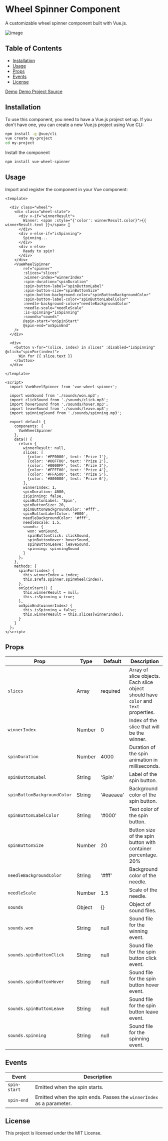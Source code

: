 # Wheel Spinner Component

A customizable wheel spinner component built with Vue.js.

![image](https://github.com/ilyasozkurt/vue-wheel-spinner/assets/4955440/08cb6195-60eb-4ac4-82cb-2a4b5296dc5e)

## Table of Contents

- [Installation](#installation)
- [Usage](#usage)
- [Props](#props)
- [Events](#events)
- [License](#license)

[Demo](https://vue-wheel-spinner-demo.vercel.app/)
[Demo Project Source](https://stackblitz.com/~/github.com/ilyasozkurt/vue-wheel-spinner)

## Installation

To use this component, you need to have a Vue.js project set up. If you don't have one, you can create a new Vue.js
project using Vue CLI:

```sh
npm install -g @vue/cli
vue create my-project
cd my-project
```

Install the component

```sh
npm install vue-wheel-spinner
```

## Usage

Import and register the component in your Vue component:

```vue
<template>

  <div class="wheel">
    <div class="wheel-state">
      <div v-if="winnerResult">
        Winner: <span :style="{'color': winnerResult.color}">{{ winnerResult.text }}</span> 🎉
      </div>
      <div v-else-if="isSpinning">
        Spinning...
      </div>
      <div v-else>
        Ready to spin?
      </div>
    </div>
    <VueWheelSpinner
        ref="spinner"
        :slices="slices"
        :winner-index="winnerIndex"
        :spin-duration="spinDuration"
        :spin-button-label="spinButtonLabel"
        :spin-button-size="spinButtonSize"
        :spin-button-background-color="spinButtonBackgroundColor"
        :spin-button-label-color="spinButtonLabelColor"
        :needle-background-color="needleBackgroundColor"
        :needle-scale="needleScale"
        :is-spinning="isSpinning"
        :sounds="sounds"
        @spin-start="onSpinStart"
        @spin-end="onSpinEnd"
    />
  </div>

  <div>
    <button v-for="(slice, index) in slices" :disabled="isSpinning" @click="spinFor(index)">
      Win for {{ slice.text }}
    </button>
  </div>

</template>

<script>
  import VueWheelSpinner from 'vue-wheel-spinner';

  import wonSound from './sounds/won.mp3';
  import clickSound from './sounds/click.mp3';
  import hoverSound from './sounds/hover.mp3';
  import leaveSound from './sounds/leave.mp3';
  import spinningSound from './sounds/spinning.mp3';

  export default {
    components: {
      VueWheelSpinner
    },
    data() {
      return {
        winnerResult: null,
        slices: [
          {color: '#FF0000', text: 'Prize 1'},
          {color: '#00FF00', text: 'Prize 2'},
          {color: '#0000FF', text: 'Prize 3'},
          {color: '#FFFF00', text: 'Prize 4'},
          {color: '#FFA500', text: 'Prize 5'},
          {color: '#800080', text: 'Prize 6'},
        ],
        winnerIndex: 1,
        spinDuration: 4000,
        isSpinning: false,
        spinButtonLabel: 'Spin',
        spinButtonSize: 20,
        spinButtonBackgroundColor: '#fff',
        spinButtonLabelColor: '#000',
        needleBackgroundColor: '#fff',
        needleScale: 1.5,
        sounds: {
          won: wonSound,
          spinButtonClick: clickSound,
          spinButtonHover: hoverSound,
          spinButtonLeave: leaveSound,
          spinning: spinningSound
        }
      };
    },
    methods: {
      spinFor(index) {
        this.winnerIndex = index;
        this.$refs.spinner.spinWheel(index);
      },
      onSpinStart() {
        this.winnerResult = null;
        this.isSpinning = true;
      },
      onSpinEnd(winnerIndex) {
        this.isSpinning = false;
        this.winnerResult = this.slices[winnerIndex];
      }
    }
  };
</script>
```

## Props

| Prop                        | Type   | Default    | Description                                                                          |
|-----------------------------|--------|------------|--------------------------------------------------------------------------------------|
| `slices`                    | Array  | required   | Array of slice objects. Each slice object should have `color` and `text` properties. |
| `winnerIndex`               | Number | 0          | Index of the slice that will be the winner.                                          |
| `spinDuration`              | Number | 4000       | Duration of the spin animation in milliseconds.                                      |
| `spinButtonLabel`           | String | 'Spin'     | Label of the spin button.                                                            |
| `spinButtonBackgroundColor` | String | '#eaeaea' | Background color of the spin button.                                                 |
| `spinButtonLabelColor`      | String | '#000'     | Text color of the spin button.                                                       |
| `spinButtonSize`            | Number | 20         | Button size of the spin button with container percentage. 20%                        |
| `needleBackgroundColor`     | String | '#fff'     | Background color of the needle.                                                      |
| `needleScale`               | Number | 1.5        | Scale of the needle.                                                                 |
| `sounds`                    | Object | {}         | Object of sound files.                                                               |
| `sounds.won`                | String | null       | Sound file for the winning event.                                                    |
| `sounds.spinButtonClick`    | String | null       | Sound file for the spin button click event.                                          |
| `sounds.spinButtonHover`    | String | null       | Sound file for the spin button hover event.                                          |
| `sounds.spinButtonLeave`    | String | null       | Sound file for the spin button leave event.                                          |
| `sounds.spinning`           | String | null       | Sound file for the spinning event.                                                   |


## Events

| Event         | Description                                                         |
|---------------|---------------------------------------------------------------------|
| `spin-start`  | Emitted when the spin starts.                                       |
| `spin-end`    | Emitted when the spin ends. Passes the `winnerIndex` as a parameter.|


## License
This project is licensed under the MIT License.
